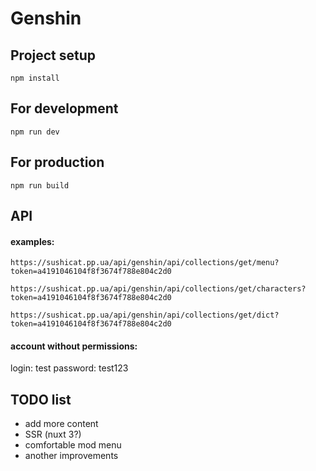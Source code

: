 # Genshin

## Project setup

```
npm install
```

## For development

```
npm run dev
```

## For production

```
npm run build
```

## API

#### examples:
```
https://sushicat.pp.ua/api/genshin/api/collections/get/menu?token=a4191046104f8f3674f788e804c2d0
```
```
https://sushicat.pp.ua/api/genshin/api/collections/get/characters?token=a4191046104f8f3674f788e804c2d0
```
```
https://sushicat.pp.ua/api/genshin/api/collections/get/dict?token=a4191046104f8f3674f788e804c2d0
```

#### account without permissions:
login: test
password: test123

## TODO list
+ add more content
+ SSR (nuxt 3?)
+ comfortable mod menu
+ another improvements